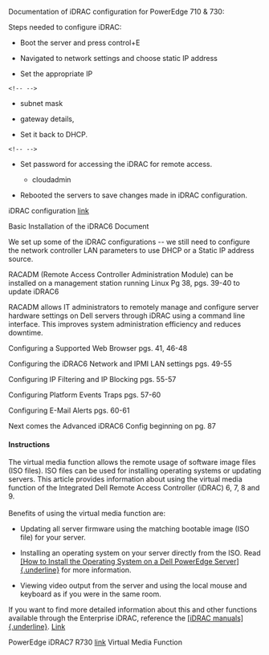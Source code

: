 Documentation of iDRAC configuration for PowerEdge 710 & 730:

Steps needed to configure iDRAC:

- Boot the server and press control+E

- Navigated to network settings and choose static IP address

- Set the appropriate IP

```{=html}
<!-- -->
```

- subnet mask

- gateway details,

- Set it back to DHCP.

```{=html}
<!-- -->
```

- Set password for accessing the iDRAC for remote access.

  - cloudadmin

- Rebooted the servers to save changes made in iDRAC configuration.

iDRAC configuration
[link](https://thebackroomtech.com/2017/09/27/setup-configure-idrac-dell-poweredge-servers/)

Basic Installation of the iDRAC6 Document

We set up some of the iDRAC configurations -- we still need to configure
the network controller LAN parameters to use DHCP or a Static IP address
source.

RACADM (Remote Access Controller Administration Module) can be installed
on a management station running Linux Pg 38, pgs. 39-40 to update iDRAC6

RACADM allows IT administrators to remotely manage and configure server
hardware settings on Dell servers through iDRAC using a command line
interface. This improves system administration efficiency and reduces
downtime.

Configuring a Supported Web Browser pgs. 41, 46-48

Configuring the iDRAC6 Network and IPMI LAN settings pgs. 49-55

Configuring IP Filtering and IP Blocking pgs. 55-57

Configuring Platform Events Traps pgs. 57-60

Configuring E-Mail Alerts pgs. 60-61

Next comes the Advanced iDRAC6 Config beginning on pg. 87

#### Instructions

The virtual media function allows the remote usage of software image
files (ISO files). ISO files can be used for installing operating
systems or updating servers. This article provides information about
using the virtual media function of the Integrated Dell Remote Access
Controller (iDRAC) 6, 7, 8 and 9.\
\
Benefits of using the virtual media function are:

- Updating all server firmware using the matching bootable image (ISO
    file) for your server.

- Installing an operating system on your server directly from the ISO.
    Read [[How to Install the Operating System on a Dell PowerEdge
    Server]{.underline}](https://www.dell.com/support/kbdoc/en-us/000130160/how-to-install-the-operating-system-on-a-dell-poweredge-server-os-deployment)
    for more information.

- Viewing video output from the server and using the local mouse and
    keyboard as if you were in the same room.

If you want to find more detailed information about this and other
functions available through the Enterprise iDRAC, reference the [[iDRAC
manuals]{.underline}](https://www.dell.com/support/home/en-us/products/software_int/software_ent_systems_mgmt/remote_ent_sys_mgmt).
[Link](https://www.dell.com/support/kbdoc/en-us/000124001/using-the-virtual-media-function-on-idrac-6-7-8-and-9#:~:text=Identify%20Your%20Product-,Instructions,were%20in%20the%20same%20room.)

PowerEdge iDRAC7 R730
[link](https://www.dell.com/support/kbdoc/en-us/000124001/using-the-virtual-media-function-on-idrac-6-7-8-and-9#idrac8)
Virtual Media Function
